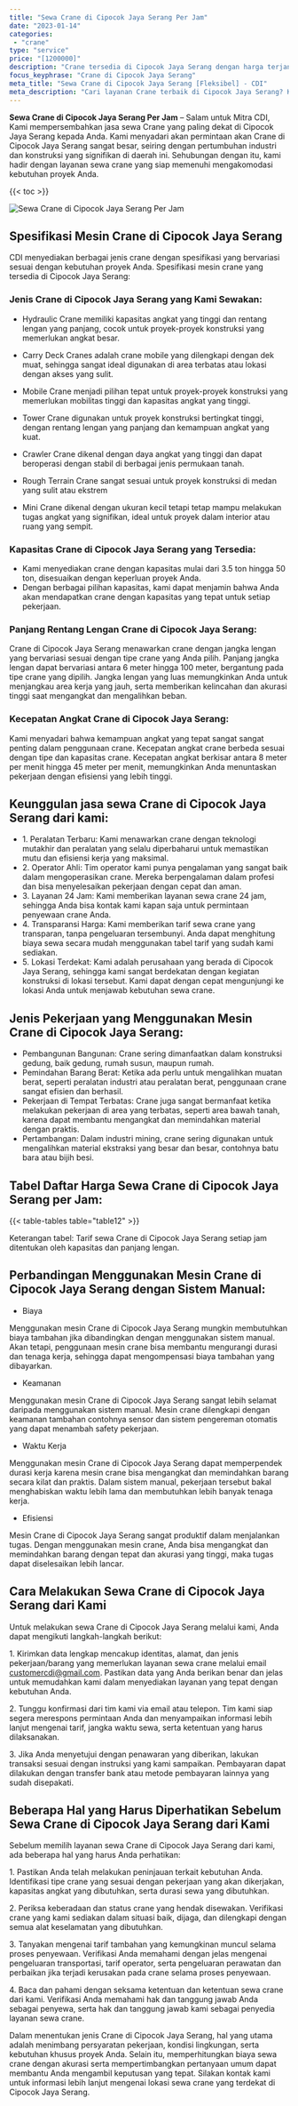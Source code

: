 ```yaml
---
title: "Sewa Crane di Cipocok Jaya Serang Per Jam"
date: "2023-01-14"
categories:
 - "crane"
type: "service"
price: "[1200000]"
description: "Crane tersedia di Cipocok Jaya Serang dengan harga terjangkau. Crane cocok untuk mendukung proyek sebagai peralatan angkat yang kuat. Konsultasi gratis sekarang."
focus_keyphrase: "Crane di Cipocok Jaya Serang"
meta_title: "Sewa Crane di Cipocok Jaya Serang [Fleksibel] - CDI"
meta_description: "Cari layanan Crane terbaik di Cipocok Jaya Serang? Kami menyediakan Crane berkualitas untuk proyek pembangunan. Dapatkan penawaran sekarang."
---
```


**Sewa Crane di Cipocok Jaya Serang Per Jam** – Salam untuk Mitra CDI, Kami mempersembahkan jasa sewa Crane yang paling dekat di Cipocok Jaya Serang kepada Anda. Kami menyadari akan permintaan akan Crane di Cipocok Jaya Serang sangat besar, seiring dengan pertumbuhan industri dan konstruksi yang signifikan di daerah ini. Sehubungan dengan itu, kami hadir dengan layanan sewa crane yang siap memenuhi mengakomodasi kebutuhan proyek Anda.

{{< toc >}}

![Sewa Crane di Cipocok Jaya Serang Per Jam](/images/crane/crane-11.jpg)

## Spesifikasi Mesin Crane di Cipocok Jaya Serang

CDI menyediakan berbagai jenis crane dengan spesifikasi yang bervariasi sesuai dengan kebutuhan proyek Anda. Spesifikasi mesin crane yang tersedia di Cipocok Jaya Serang:

### Jenis Crane di Cipocok Jaya Serang yang Kami Sewakan:

*   Hydraulic Crane memiliki kapasitas angkat yang tinggi dan rentang lengan yang panjang, cocok untuk proyek-proyek konstruksi yang memerlukan angkat besar.
*   Carry Deck Cranes adalah crane mobile yang dilengkapi dengan dek muat, sehingga sangat ideal digunakan di area terbatas atau lokasi dengan akses yang sulit.
*   Mobile Crane menjadi pilihan tepat untuk proyek-proyek konstruksi yang memerlukan mobilitas tinggi dan kapasitas angkat yang tinggi.
*   Tower Crane digunakan untuk proyek konstruksi bertingkat tinggi, dengan rentang lengan yang panjang dan kemampuan angkat yang kuat.
*   Crawler Crane dikenal dengan daya angkat yang tinggi dan dapat beroperasi dengan stabil di berbagai jenis permukaan tanah.
*   Rough Terrain Crane sangat sesuai untuk proyek konstruksi di medan yang sulit atau ekstrem

*   Mini Crane dikenal dengan ukuran kecil tetapi tetap mampu melakukan tugas angkat yang signifikan, ideal untuk proyek dalam interior atau ruang yang sempit.

### Kapasitas Crane di Cipocok Jaya Serang yang Tersedia:

*   Kami menyediakan crane dengan kapasitas mulai dari 3.5 ton hingga 50 ton, disesuaikan dengan keperluan proyek Anda.
*   Dengan berbagai pilihan kapasitas, kami dapat menjamin bahwa Anda akan mendapatkan crane dengan kapasitas yang tepat untuk setiap pekerjaan.

### Panjang Rentang Lengan Crane di Cipocok Jaya Serang:

Crane di Cipocok Jaya Serang menawarkan crane dengan jangka lengan yang bervariasi sesuai dengan tipe crane yang Anda pilih. Panjang jangka lengan dapat bervariasi antara 6 meter hingga 100 meter, bergantung pada tipe crane yang dipilih. Jangka lengan yang luas memungkinkan Anda untuk menjangkau area kerja yang jauh, serta memberikan kelincahan dan akurasi tinggi saat mengangkat dan mengalihkan beban.

### Kecepatan Angkat Crane di Cipocok Jaya Serang:

Kami menyadari bahwa kemampuan angkat yang tepat sangat sangat penting dalam penggunaan crane. Kecepatan angkat crane berbeda sesuai dengan tipe dan kapasitas crane. Kecepatan angkat berkisar antara 8 meter per menit hingga 45 meter per menit, memungkinkan Anda menuntaskan pekerjaan dengan efisiensi yang lebih tinggi.

## Keunggulan jasa sewa Crane di Cipocok Jaya Serang dari kami:

*   1\. Peralatan Terbaru: Kami menawarkan crane dengan teknologi mutakhir dan peralatan yang selalu diperbaharui untuk memastikan mutu dan efisiensi kerja yang maksimal.
*   2\. Operator Ahli: Tim operator kami punya pengalaman yang sangat baik dalam mengoperasikan crane. Mereka berpengalaman dalam profesi dan bisa menyelesaikan pekerjaan dengan cepat dan aman.
*   3\. Layanan 24 Jam: Kami memberikan layanan sewa crane 24 jam, sehingga Anda bisa kontak kami kapan saja untuk permintaan penyewaan crane Anda.
*   4\. Transparansi Harga: Kami memberikan tarif sewa crane yang transparan, tanpa pengeluaran tersembunyi. Anda dapat menghitung biaya sewa secara mudah menggunakan tabel tarif yang sudah kami sediakan.
*   5\. Lokasi Terdekat: Kami adalah perusahaan yang berada di Cipocok Jaya Serang, sehingga kami sangat berdekatan dengan kegiatan konstruksi di lokasi tersebut. Kami dapat dengan cepat mengunjungi ke lokasi Anda untuk menjawab kebutuhan sewa crane.

## Jenis Pekerjaan yang Menggunakan Mesin Crane di Cipocok Jaya Serang:

*   Pembangunan Bangunan: Crane sering dimanfaatkan dalam konstruksi gedung, baik gedung, rumah susun, maupun rumah.
*   Pemindahan Barang Berat: Ketika ada perlu untuk mengalihkan muatan berat, seperti peralatan industri atau peralatan berat, penggunaan crane sangat efisien dan berhasil.
*   Pekerjaan di Tempat Terbatas: Crane juga sangat bermanfaat ketika melakukan pekerjaan di area yang terbatas, seperti area bawah tanah, karena dapat membantu mengangkat dan memindahkan material dengan praktis.
*   Pertambangan: Dalam industri mining, crane sering digunakan untuk mengalihkan material ekstraksi yang besar dan besar, contohnya batu bara atau bijih besi.

## Tabel Daftar Harga Sewa Crane di Cipocok Jaya Serang per Jam:

{{< table-tables table="table12" >}}

Keterangan tabel: Tarif sewa Crane di Cipocok Jaya Serang setiap jam ditentukan oleh kapasitas dan panjang lengan.

## Perbandingan Menggunakan Mesin Crane di Cipocok Jaya Serang dengan Sistem Manual:

*   Biaya

Menggunakan mesin Crane di Cipocok Jaya Serang mungkin membutuhkan biaya tambahan jika dibandingkan dengan menggunakan sistem manual. Akan tetapi, penggunaan mesin crane bisa membantu mengurangi durasi dan tenaga kerja, sehingga dapat mengompensasi biaya tambahan yang dibayarkan.
*   Keamanan

Menggunakan mesin Crane di Cipocok Jaya Serang sangat lebih selamat daripada menggunakan sistem manual. Mesin crane dilengkapi dengan keamanan tambahan contohnya sensor dan sistem pengereman otomatis yang dapat menambah safety pekerjaan.
*   Waktu Kerja

Menggunakan mesin Crane di Cipocok Jaya Serang dapat memperpendek durasi kerja karena mesin crane bisa mengangkat dan memindahkan barang secara kilat dan praktis. Dalam sistem manual, pekerjaan tersebut bakal menghabiskan waktu lebih lama dan membutuhkan lebih banyak tenaga kerja.
*   Efisiensi

Mesin Crane di Cipocok Jaya Serang sangat produktif dalam menjalankan tugas. Dengan menggunakan mesin crane, Anda bisa mengangkat dan memindahkan barang dengan tepat dan akurasi yang tinggi, maka tugas dapat diselesaikan lebih lancar.

## Cara Melakukan Sewa Crane di Cipocok Jaya Serang dari Kami

Untuk melakukan sewa Crane di Cipocok Jaya Serang melalui kami, Anda dapat mengikuti langkah-langkah berikut:

1\.  Kirimkan data lengkap mencakup identitas, alamat, dan jenis pekerjaan/barang yang memerlukan layanan sewa crane melalui email customercdi@gmail.com. Pastikan data yang Anda berikan benar dan jelas untuk memudahkan kami dalam menyediakan layanan yang tepat dengan kebutuhan Anda.

2\.  Tunggu konfirmasi dari tim kami via email atau telepon. Tim kami siap segera merespons permintaan Anda dan menyampaikan informasi lebih lanjut mengenai tarif, jangka waktu sewa, serta ketentuan yang harus dilaksanakan.

3\.  Jika Anda menyetujui dengan penawaran yang diberikan, lakukan transaksi sesuai dengan instruksi yang kami sampaikan. Pembayaran dapat dilakukan dengan transfer bank atau metode pembayaran lainnya yang sudah disepakati.

## Beberapa Hal yang Harus Diperhatikan Sebelum Sewa Crane di Cipocok Jaya Serang dari Kami

Sebelum memilih layanan sewa Crane di Cipocok Jaya Serang dari kami, ada beberapa hal yang harus Anda perhatikan:

1\.  Pastikan Anda telah melakukan peninjauan terkait kebutuhan Anda. Identifikasi tipe crane yang sesuai dengan pekerjaan yang akan dikerjakan, kapasitas angkat yang dibutuhkan, serta durasi sewa yang dibutuhkan.

2\.  Periksa keberadaan dan status crane yang hendak disewakan. Verifikasi crane yang kami sediakan dalam situasi baik, dijaga, dan dilengkapi dengan semua alat keselamatan yang dibutuhkan.

3\.  Tanyakan mengenai tarif tambahan yang kemungkinan muncul selama proses penyewaan. Verifikasi Anda memahami dengan jelas mengenai pengeluaran transportasi, tarif operator, serta pengeluaran perawatan dan perbaikan jika terjadi kerusakan pada crane selama proses penyewaan.

4\.  Baca dan pahami dengan seksama ketentuan dan ketentuan sewa crane dari kami. Verifikasi Anda memahami hak dan tanggung jawab Anda sebagai penyewa, serta hak dan tanggung jawab kami sebagai penyedia layanan sewa crane.

Dalam menentukan jenis Crane di Cipocok Jaya Serang, hal yang utama adalah menimbang persyaratan pekerjaan, kondisi lingkungan, serta kebutuhan khusus proyek Anda. Selain itu, memperhitungkan biaya sewa crane dengan akurasi serta mempertimbangkan pertanyaan umum dapat membantu Anda mengambil keputusan yang tepat. Silakan kontak kami untuk informasi lebih lanjut mengenai lokasi sewa crane yang terdekat di Cipocok Jaya Serang.